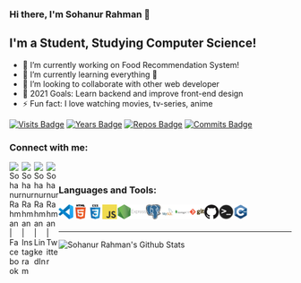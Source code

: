 ### Hi there, I'm Sohanur Rahman 👋

## I'm a Student, Studying Computer Science!

- 🔭 I’m currently working on Food Recommendation System!
- 🌱 I’m currently learning everything 🤣
- 👯 I’m looking to collaborate with other web developer
- 🥅 2021 Goals: Learn backend and improve front-end design
- ⚡ Fun fact: I love watching movies, tv-series, anime

[![Visits Badge](https://badges.pufler.dev/visits/sohanur-rahman0/sohanur-rahman0)](https://github.com/sohanur-rahman0)
[![Years Badge](https://badges.pufler.dev/years/sohanur-rahman0)](https://badges.pufler.dev)
[![Repos Badge](https://badges.pufler.dev/repos/sohanur-rahman0)](https://badges.pufler.dev)
[![Commits Badge](https://badges.pufler.dev/commits/monthly/sohanur-rahman0)](https://badges.pufler.dev)


### Connect with me:
[<img align="left" alt="Sohanur Rahman | Facebook" width="22px" src="https://cdn2.iconfinder.com/data/icons/social-media-2285/512/1_Facebook_colored_svg_copy-512.png" />][facebook]
[<img align="left" alt="Sohanur Rahman | Instagram" width="22px" src="https://cdn3.iconfinder.com/data/icons/2018-social-media-logotypes/1000/2018_social_media_popular_app_logo_instagram-512.png" />][instagram]
[<img align="left" alt="Sohanur Rahman | LinkedIn" width="22px" src="https://cdn2.iconfinder.com/data/icons/social-media-2285/512/1_Linkedin_unofficial_colored_svg-512.png" />][linkedin]
[<img align="left" alt="Sohanur Rahman | Twitter" width="22px" src="https://cdn2.iconfinder.com/data/icons/social-media-2285/512/1_Twitter3_colored_svg-512.png" />][twitter]

<br />

### Languages and Tools:

<img align="left" alt="Visual Studio Code" width="26px" src="https://raw.githubusercontent.com/github/explore/80688e429a7d4ef2fca1e82350fe8e3517d3494d/topics/visual-studio-code/visual-studio-code.png" />


<img align="left" alt="HTML5" width="26px" src="https://raw.githubusercontent.com/github/explore/80688e429a7d4ef2fca1e82350fe8e3517d3494d/topics/html/html.png" />

<img align="left" alt="CSS3" width="26px" src="https://raw.githubusercontent.com/github/explore/80688e429a7d4ef2fca1e82350fe8e3517d3494d/topics/css/css.png" />

<img align="left" alt="JavaScript" width="26px" src="https://raw.githubusercontent.com/github/explore/80688e429a7d4ef2fca1e82350fe8e3517d3494d/topics/javascript/javascript.png" />

<img align="left" alt="Node.js" width="26px" src="https://raw.githubusercontent.com/github/explore/80688e429a7d4ef2fca1e82350fe8e3517d3494d/topics/nodejs/nodejs.png" />

<img align="left" alt="Expressjs" width="26px" src="https://raw.githubusercontent.com/github/explore/80688e429a7d4ef2fca1e82350fe8e3517d3494d/topics/express/express.png" />

<img align="left" alt="PostgresSQL" width="26px" src="https://raw.githubusercontent.com/github/explore/80688e429a7d4ef2fca1e82350fe8e3517d3494d/topics/postgresql/postgresql.png" />

<img align="left" alt="MySQL" width="26px" src="https://raw.githubusercontent.com/github/explore/80688e429a7d4ef2fca1e82350fe8e3517d3494d/topics/mysql/mysql.png"/>

<img align="left" alt="MongoDB" width="26px" src="https://raw.githubusercontent.com/github/explore/80688e429a7d4ef2fca1e82350fe8e3517d3494d/topics/mongodb/mongodb.png" />

<img align="left" alt="Git" width="26px" src="https://raw.githubusercontent.com/github/explore/80688e429a7d4ef2fca1e82350fe8e3517d3494d/topics/git/git.png" />

<img align="left" alt="GitHub" width="26px" src="https://raw.githubusercontent.com/github/explore/78df643247d429f6cc873026c0622819ad797942/topics/github/github.png" />

<img align="left" alt="Terminal" width="26px" src="https://raw.githubusercontent.com/github/explore/80688e429a7d4ef2fca1e82350fe8e3517d3494d/topics/terminal/terminal.png" />


<img align="left" alt="C++" width="26px" src="https://raw.githubusercontent.com/github/explore/80688e429a7d4ef2fca1e82350fe8e3517d3494d/topics/cpp/cpp.png" />

<br />
<br />

---

<img align="left" alt="Sohanur Rahman's Github Stats" src="https://github-readme-stats-updated-git-master-sohanur-rahman0.vercel.app/api?username=sohanur-rahman0&show_icons=true&hide_border=true" />
<br/>
<br/>



[facebook]: https://facebook.com/sohanur.rahman149
[twitter]: https://twitter.com/sohanur1497
[instagram]: https://instagram.com/sohanur.rahman149
[linkedin]: https://www.linkedin.com/in/sohanur-rahman-4b9009185/


